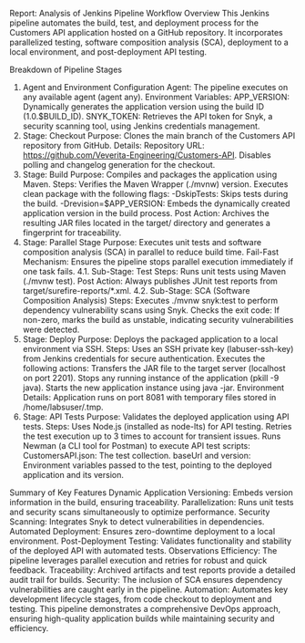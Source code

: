 Report: Analysis of Jenkins Pipeline Workflow
Overview
This Jenkins pipeline automates the build, test, and deployment process for the Customers API application hosted on a GitHub repository. It incorporates parallelized testing, software composition analysis (SCA), deployment to a local environment, and post-deployment API testing.

Breakdown of Pipeline Stages
1. Agent and Environment Configuration
Agent: The pipeline executes on any available agent (agent any).
Environment Variables:
APP_VERSION: Dynamically generates the application version using the build ID (1.0.$BUILD_ID).
SNYK_TOKEN: Retrieves the API token for Snyk, a security scanning tool, using Jenkins credentials management.
2. Stage: Checkout
Purpose: Clones the main branch of the Customers API repository from GitHub.
Details:
Repository URL: https://github.com/Veverita-Engineering/Customers-API.
Disables polling and changelog generation for the checkout.
3. Stage: Build
Purpose: Compiles and packages the application using Maven.
Steps:
Verifies the Maven Wrapper (./mvnw) version.
Executes clean package with the following flags:
-DskipTests: Skips tests during the build.
-Drevision=$APP_VERSION: Embeds the dynamically created application version in the build process.
Post Action:
Archives the resulting JAR files located in the target/ directory and generates a fingerprint for traceability.
4. Stage: Parallel Stage
Purpose: Executes unit tests and software composition analysis (SCA) in parallel to reduce build time.
Fail-Fast Mechanism: Ensures the pipeline stops parallel execution immediately if one task fails.
4.1. Sub-Stage: Test
Steps:
Runs unit tests using Maven (./mvnw test).
Post Action:
Always publishes JUnit test reports from target/surefire-reports/*.xml.
4.2. Sub-Stage: SCA (Software Composition Analysis)
Steps:
Executes ./mvnw snyk:test to perform dependency vulnerability scans using Snyk.
Checks the exit code:
If non-zero, marks the build as unstable, indicating security vulnerabilities were detected.
5. Stage: Deploy
Purpose: Deploys the packaged application to a local environment via SSH.
Steps:
Uses an SSH private key (labuser-ssh-key) from Jenkins credentials for secure authentication.
Executes the following actions:
Transfers the JAR file to the target server (localhost on port 2201).
Stops any running instance of the application (pkill -9 java).
Starts the new application instance using java -jar.
Environment Details:
Application runs on port 8081 with temporary files stored in /home/labsuser/.tmp.
6. Stage: API Tests
Purpose: Validates the deployed application using API tests.
Steps:
Uses Node.js (installed as node-lts) for API testing.
Retries the test execution up to 3 times to account for transient issues.
Runs Newman (a CLI tool for Postman) to execute API test scripts:
CustomersAPI.json: The test collection.
baseUrl and version: Environment variables passed to the test, pointing to the deployed application and its version.



Summary of Key Features
Dynamic Application Versioning: Embeds version information in the build, ensuring traceability.
Parallelization: Runs unit tests and security scans simultaneously to optimize performance.
Security Scanning: Integrates Snyk to detect vulnerabilities in dependencies.
Automated Deployment: Ensures zero-downtime deployment to a local environment.
Post-Deployment Testing: Validates functionality and stability of the deployed API with automated tests.
Observations
Efficiency: The pipeline leverages parallel execution and retries for robust and quick feedback.
Traceability: Archived artifacts and test reports provide a detailed audit trail for builds.
Security: The inclusion of SCA ensures dependency vulnerabilities are caught early in the pipeline.
Automation: Automates key development lifecycle stages, from code checkout to deployment and testing.
This pipeline demonstrates a comprehensive DevOps approach, ensuring high-quality application builds while maintaining security and efficiency.
